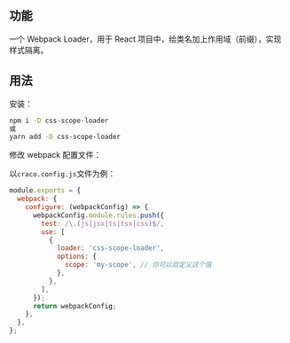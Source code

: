 ## 功能

一个 Webpack Loader，用于 React 项目中，给类名加上作用域（前缀），实现样式隔离。

## 用法

安装：

```bash
npm i -D css-scope-loader
或
yarn add -D css-scope-loader
```

修改 webpack 配置文件：

以`craco.config.js`文件为例：

```js
module.exports = {
  webpack: {
    configure: (webpackConfig) => {
      webpackConfig.module.rules.push({
        test: /\.(js|jsx|ts|tsx|css)$/,
        use: [
          {
            loader: 'css-scope-loader',
            options: {
              scope: 'my-scope', // 你可以自定义这个值
            },
          },
        ],
      });
      return webpackConfig;
    },
  },
};
```
